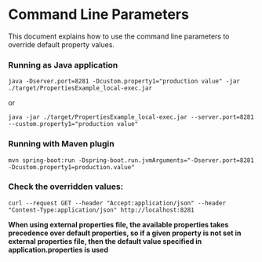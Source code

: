 # Command Line Parameters
This document explains how to use the command line parameters to override default property values.

### Running as Java application

    java -Dserver.port=8281 -Dcustom.property1="production value" -jar ./target/PropertiesExample_local-exec.jar
    
or

    java -jar ./target/PropertiesExample_local-exec.jar --server.port=8281 --custom.property1="production value"

### Running with Maven plugin

    mvn spring-boot:run -Dspring-boot.run.jvmArguments="-Dserver.port=8281 -Dcustom.property1=production.value"

### Check the overridden values:

    curl --request GET --header "Accept:application/json" --header "Content-Type:application/json" http://localhost:8281

**When using external properties file, the available properties takes precedence over default properties, so if a given property is not set in external properties file, then the default value specified in application.properties is used**


